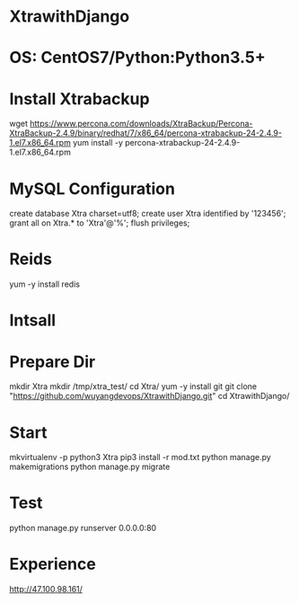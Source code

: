 # XtrawithDjango
# OS: CentOS7/Python:Python3.5+

# Install Xtrabackup
wget https://www.percona.com/downloads/XtraBackup/Percona-XtraBackup-2.4.9/binary/redhat/7/x86_64/percona-xtrabackup-24-2.4.9-1.el7.x86_64.rpm
yum install -y percona-xtrabackup-24-2.4.9-1.el7.x86_64.rpm

# MySQL Configuration
create database Xtra charset=utf8;
create user Xtra identified by '123456';
grant all on Xtra.* to 'Xtra'@'%';
flush privileges;

# Reids
yum -y install redis

# Intsall
# Prepare Dir
mkdir Xtra
mkdir /tmp/xtra_test/
cd Xtra/
yum -y install git
git clone "https://github.com/wuyangdevops/XtrawithDjango.git"
cd XtrawithDjango/

# Start
mkvirtualenv -p python3 Xtra
pip3 install -r mod.txt
python manage.py makemigrations
python manage.py migrate

# Test
python manage.py runserver 0.0.0.0:80

# Experience
http://47.100.98.161/







